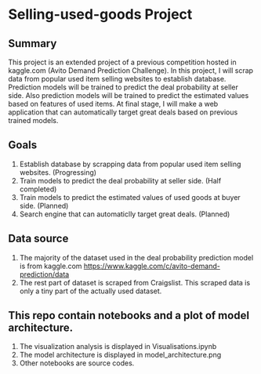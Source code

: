# Selling-used-goods Project

## Summary
This project is an extended project of a previous competition hosted in kaggle.com (Avito Demand Prediction Challenge). In this project, I will scrap data from popular used item selling websites to establish database. Prediction models will be trained to predict the deal probability at seller side. Also prediction models will be trained to predict the estimated values based on features of used items. At final stage, I will make a web application that can automatically target great deals based on previous trained models.

## Goals
1. Establish database by scrapping data from popular used item selling websites. (Progressing)
2. Train models to predict the deal probability at seller side. (Half completed)
3. Train models to predict the estimated values of used goods at buyer side. (Planned)
4. Search engine that can automaticlly target great deals. (Planned)

## Data source
1. The majority of the dataset used in the deal probability prediction model is from kaggle.com
https://www.kaggle.com/c/avito-demand-prediction/data
2. The rest part of dataset is scraped from Craigslist. This scraped data is only a tiny part of the actually used dataset.

## This repo contain notebooks and a plot of model architecture. 
1. The visualization analysis is displayed in Visualisations.ipynb
2. The model architecture is displayed in model_architecture.png
3. Other notebooks are source codes.

